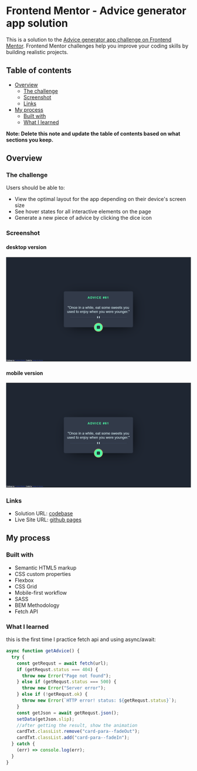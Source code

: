 # Frontend Mentor - Advice generator app solution

This is a solution to the [Advice generator app challenge on Frontend Mentor](https://www.frontendmentor.io/challenges/advice-generator-app-QdUG-13db). Frontend Mentor challenges help you improve your coding skills by building realistic projects.

## Table of contents

- [Overview](#overview)
  - [The challenge](#the-challenge)
  - [Screenshot](#screenshot)
  - [Links](#links)
- [My process](#my-process)
  - [Built with](#built-with)
  - [What I learned](#what-i-learned)

**Note: Delete this note and update the table of contents based on what sections you keep.**

## Overview

### The challenge

Users should be able to:

- View the optimal layout for the app depending on their device's screen size
- See hover states for all interactive elements on the page
- Generate a new piece of advice by clicking the dice icon

### Screenshot
#### desktop version
![desktop](https://github.com/YAMANX8/advice-generator-app-main/blob/master/assets/screenshots/desktop-version.png)
#### mobile version
![desktop2](https://github.com/YAMANX8/advice-generator-app-main/blob/master/assets/screenshots/desktop-version.png?raw=true)

### Links

- Solution URL: [codebase](https://github.com/YAMANX8/advice-generator-app-main)
- Live Site URL: [github pages](https://yamanx8.github.io/advice-generator-app-main/)

## My process

### Built with

- Semantic HTML5 markup
- CSS custom properties
- Flexbox
- CSS Grid
- Mobile-first workflow
- SASS
- BEM Methodology
- Fetch API
### What I learned

this is the first time I practice fetch api and using async/await:
```js
async function getAdvice() {
  try {
    const getRequst = await fetch(url);
    if (getRequst.status === 404) {
      throw new Error("Page not found");
    } else if (getRequst.status === 500) {
      throw new Error("Server error");
    } else if (!getRequst.ok) {
      throw new Error(`HTTP error! status: ${getRequst.status}`);
    }
    const getJson = await getRequst.json();
    setData(getJson.slip);
    //after getting the result, show the animation
    cardTxt.classList.remove("card-para--fadeOut");
    cardTxt.classList.add("card-para--fadeIn");
  } catch {
    (err) => console.log(err);
  }
}
```
